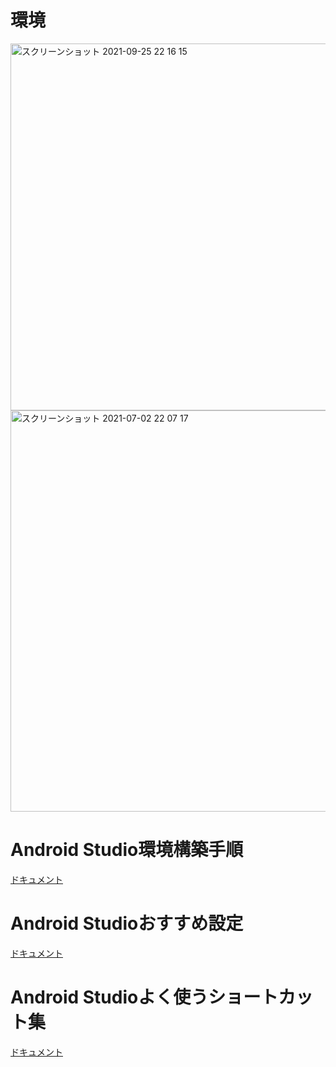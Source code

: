 # 環境

<img width="587" alt="スクリーンショット 2021-09-25 22 16 15" src="https://user-images.githubusercontent.com/16476224/134772898-ad8e201c-10a6-43cd-83d8-d65b9e7f4653.png">
<img width="642" alt="スクリーンショット 2021-07-02 22 07 17" src="https://user-images.githubusercontent.com/16476224/124278958-e0941f80-db81-11eb-8762-05a1a1ff2dc8.png">


# Android Studio環境構築手順

[ドキュメント](https://github.com/LeoAndo/setup-android-studio/blob/main/setup_android_app_development_environment.key)

# Android Studioおすすめ設定

[ドキュメント](https://github.com/LeoAndo/setup-android-studio/blob/main/recommend_settings_android_studio.key)

# Android Studioよく使うショートカット集

[ドキュメント](https://github.com/LeoAndo/setup-android-studio/blob/main/shortcuts_android_studio.key)
